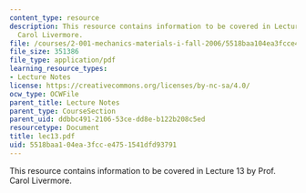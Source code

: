 ```yaml
---
content_type: resource
description: This resource contains information to be covered in Lecture 13 by Prof.
  Carol Livermore.
file: /courses/2-001-mechanics-materials-i-fall-2006/5518baa104ea3fcce4751541dfd93791_lec13.pdf
file_size: 351386
file_type: application/pdf
learning_resource_types:
- Lecture Notes
license: https://creativecommons.org/licenses/by-nc-sa/4.0/
ocw_type: OCWFile
parent_title: Lecture Notes
parent_type: CourseSection
parent_uid: ddbbc491-2106-53ce-dd8e-b122b208c5ed
resourcetype: Document
title: lec13.pdf
uid: 5518baa1-04ea-3fcc-e475-1541dfd93791
---
```

This resource contains information to be covered in Lecture 13 by Prof. Carol Livermore.
